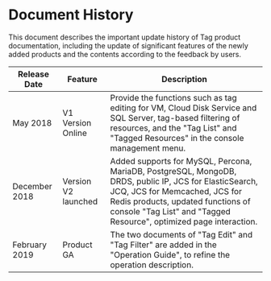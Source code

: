 # Document History

This document describes the important update history of Tag product documentation, including the update of significant features of the newly added products and the contents according to the feedback by users.

|Release Date|Feature|Description|
|-|-|-|
|May 2018|V1 Version Online|Provide the functions such as tag editing for VM, Cloud Disk Service and SQL Server, tag-based filtering of resources, and the "Tag List" and "Tagged Resources" in the console management menu. |
|December 2018|Version V2 launched|Added supports for MySQL, Percona, MariaDB, PostgreSQL, MongoDB, DRDS, public IP, JCS for ElasticSearch, JCQ, JCS for Memcached, JCS for Redis products, updated functions of console "Tag List" and "Tagged Resource", optimized page interaction.|
|February 2019|Product GA| The two documents of "Tag Edit" and "Tag Filter" are added in the "Operation Guide", to refine the operation description.|
